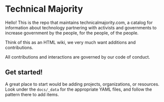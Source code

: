 # Technical Majority

Hello! This is the repo that maintains technicalmajority.com, a catalog
for information about technology partnering with activists and governments to
increase government by the people, for the people, of the people.

Think of this as an HTML wiki, we very much want additions and contributions.

All contributions and interactions are governed by our code of conduct.

## Get started!

A great place to start would be adding projects, organizations, or resources. 
Look under the `docs/_data` for the appropriate YAML files, and follow the
pattern there to add items.